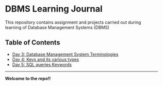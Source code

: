 # DBMS Learning Journal

This repository contains assignment and projects carried out during learning of Database Management Systems (DBMS)

## Table of Contents

- [Day 3: Database Management System Terminologies](day-3.md)
- [Day 4: Keys and its various types](day-4.md)
- [Day 5: SQL queries Keywords](day-5.md)

---
**Welcome to the repo!!**
